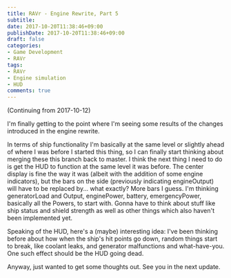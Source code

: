 ```yaml
---
title: RAVr - Engine Rewrite, Part 5
subtitle:
date: 2017-10-20T11:38:46+09:00
publishDate: 2017-10-20T11:38:46+09:00
draft: false
categories:
- Game Development
- RAVr
tags:
- RAVr
- Engine simulation
- HUD
comments: true
---
```


(Continuing from 2017-10-12)

I'm finally getting to the point where I'm seeing some results of the changes introduced in the engine rewrite.

<!--more-->In terms of ship functionality I'm basically at the same level or slightly ahead of where I was before I started this thing, so I can finally start thinking about merging these this branch back to master. I think the next thing I need to do is get the HUD to function at the same level it was before. The center display is fine the way it was (albeit with the addition of some engine indicators), but the bars on the side (previously indicating engineOutput) will have to be replaced by... what exactly? More bars I guess. I'm thinking generatorLoad and Output, enginePower, battery, emergencyPower, basically all the Powers, to start with. Gonna have to think about stuff like ship status and shield strength as well as other things which also haven't been implemented yet.

Speaking of the HUD, here's a (maybe) interesting idea: I've been thinking before about how when the ship's hit points go down, random things start to break, like coolant leaks, and generator malfunctions and what-have-you. One such effect should be the HUD going dead.

Anyway, just wanted to get some thoughts out. See you in the next update.
